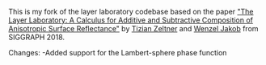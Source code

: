 This is my fork of the layer laboratory codebase based on the paper ["The Layer Laboratory: A Calculus for Additive and Subtractive Composition of Anisotropic Surface Reflectance"](http://rgl.epfl.ch/publications/Zeltner2018Layer) by [Tizian Zeltner](https://tizianzeltner.com/) and [Wenzel Jakob](http://rgl.epfl.ch/people/wjakob) from SIGGRAPH 2018.

Changes:
-Added support for the Lambert-sphere phase function
